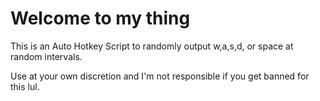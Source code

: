 # Welcome to my thing

This is an Auto Hotkey Script to randomly output w,a,s,d, or space at random intervals.

Use at your own discretion and I'm not responsible if you get banned for this lul.

